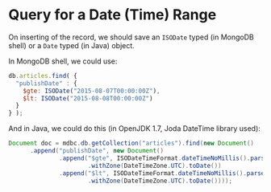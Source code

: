 # Query for a Date (Time) Range

On inserting of the record, we should save an `ISODate` typed (in MongoDB shell) or a `Date` typed (in Java) object.

In MongoDB shell, we could use:

  ```js
db.articles.find( {
    "publishDate" : {
      $gte: ISODate("2015-08-07T00:00:00Z"),
      $lt: ISODate("2015-08-08T00:00:00Z") 
    }
} );
  ```

And in Java, we could do this (in OpenJDK 1.7, Joda DateTime library used):

  ```java
Document doc = mdbc.db.getCollection("articles").find(new Document()
		.append("publishDate", new Document()
				.append("$gte", ISODateTimeFormat.dateTimeNoMillis().parseDateTime("2015-08-07T00:00:00Z")
						.withZone(DateTimeZone.UTC).toDate())
				.append("$lt", ISODateTimeFormat.dateTimeNoMillis().parseDateTime("2015-08-08T00:00:00Z")
						.withZone(DateTimeZone.UTC).toDate())));
  ```
